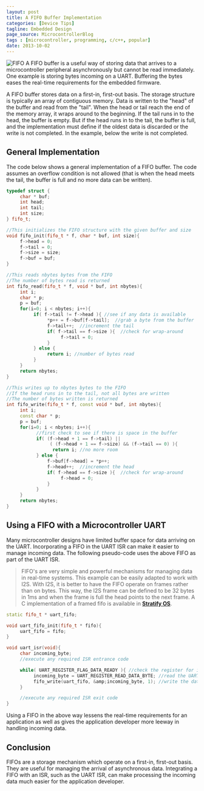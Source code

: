 ```yaml
---
layout: post
title: A FIFO Buffer Implementation
categories: [Device Tips]
tagline: Embedded Design
page_source: MicrocontrollerBlog
tags : [microcontroller, programming, c/c++, popular]
date: 2013-10-02
---
```


![FIFO](/images/fifo.svg)
A FIFO buffer is a useful way of storing data that arrives to a microcontroller peripheral
asynchronously but cannot be read immediately.  One example is storing bytes incoming on a
UART. Buffering the bytes eases the real-time requirements for the embedded firmware.

A FIFO buffer stores data on a first-in, first-out basis.   The storage structure is typically
an array of contiguous memory.  Data is written to the "head" of the buffer and read from
the "tail".  When the head or tail reach the end of the memory array, it wraps around to
the beginning.  If the tail runs in to the head, the buffer is empty.  But if the head runs
in to the tail, the buffer is full, and the implementation must define if the oldest data is discarded
or the write is not completed. In the example, below the write is not completed.

## General Implementation

The code below shows a general implementation of a FIFO buffer.  The code assumes an
overflow condition is not allowed (that is when the head meets the tail, the buffer is
full and no more data can be written).

```c++
typedef struct {
     char * buf;
     int head;
     int tail;
     int size;
} fifo_t;

//This initializes the FIFO structure with the given buffer and size
void fifo_init(fifo_t * f, char * buf, int size){
     f->head = 0;
     f->tail = 0;
     f->size = size;
     f->buf = buf;
}

//This reads nbytes bytes from the FIFO
//The number of bytes read is returned
int fifo_read(fifo_t * f, void * buf, int nbytes){
     int i;
     char * p;
     p = buf;
     for(i=0; i < nbytes; i++){
          if( f->tail != f->head ){ //see if any data is available
               *p++ = f->buf[f->tail];  //grab a byte from the buffer
               f->tail++;  //increment the tail
               if( f->tail == f->size ){  //check for wrap-around
                    f->tail = 0;
               }
          } else {
               return i; //number of bytes read
          }
     }
     return nbytes;
}

//This writes up to nbytes bytes to the FIFO
//If the head runs in to the tail, not all bytes are written
//The number of bytes written is returned
int fifo_write(fifo_t * f, const void * buf, int nbytes){
     int i;
     const char * p;
     p = buf;
     for(i=0; i < nbytes; i++){
           //first check to see if there is space in the buffer
           if( (f->head + 1 == f->tail) ||
                ( (f->head + 1 == f->size) && (f->tail == 0) ){
                 return i; //no more room
           } else {
               f->buf[f->head] = *p++;
               f->head++;  //increment the head
               if( f->head == f->size ){  //check for wrap-around
                    f->head = 0;
               }
           }
     }
     return nbytes;
}
```

## Using a FIFO with a Microcontroller UART

Many microcontroller designs have limited buffer space for data arriving on the
UART.  Incorporating a FIFO in the UART ISR can make it easier to manage incoming
data.  The following pseudo-code uses the above FIFO as part of the UART ISR.


> FIFO's are very simple and powerful mechanisms for managing data in real-time systems. This example can be easily adapted to work with I2S. With I2S, it is better to have the FIFO operate on frames rather than on bytes. This way, the I2S frame can be defined to be 32 bytes in 1ms and when the frame is full the head points to the next frame. A C implementation of a framed fifo is available in <a href="https://github.com/StratifyLabs/StratifyOS/blob/master/src/device/ffifo.c" target="_blank"><b>Stratify OS</b></a>.

```c++
static fifo_t * uart_fifo;

void uart_fifo_init(fifo_t * fifo){
     uart_fifo = fifo;
}

void uart_isr(void){
     char incoming_byte;
     //execute any required ISR entrance code

     while( UART_REGISTER_FLAG_DATA_READY ){ //check the register for incoming data
          incoming_byte = UART_REGISTER_READ_DATA_BYTE; //read the UART data
          fifo_write(uart_fifo, &amp;incoming_byte, 1); //write the data to the fifo
     }

     //execute any required ISR exit code
}
```  

Using a FIFO in the above way lessens the real-time requirements for an application as
well as gives the application developer more leeway in handling incoming data.

## Conclusion

FIFOs are a storage mechanism which operate on a first-in, first-out basis.  They are useful
for managing the arrival of asynchronous data.  Integrating a FIFO with an ISR, such as the
UART ISR, can make processing the incoming data much easier for the application developer.
